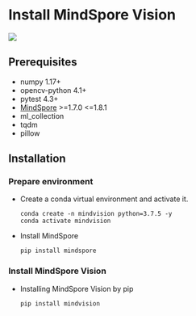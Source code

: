 # Install MindSpore Vision

<a href="https://gitee.com/mindspore/docs/blob/r1.7/docs/vision/source_en/mindvision_install.md" target="_blank"><img src="https://mindspore-website.obs.cn-north-4.myhuaweicloud.com/website-images/r1.7/resource/_static/logo_source_en.png"></a>

## Prerequisites

- numpy 1.17+
- opencv-python 4.1+
- pytest 4.3+
- [MindSpore](https://www.mindspore.cn/install) >=1.7.0 <=1.8.1
- ml_collection
- tqdm
- pillow

## Installation

### Prepare environment

- Create a conda virtual environment and activate it.

    ```shell
    conda create -n mindvision python=3.7.5 -y
    conda activate mindvision
    ```

- Install MindSpore

    ```shell
    pip install mindspore
    ```

### Install MindSpore Vision

- Installing MindSpore Vision by pip

    ```shell
    pip install mindvision
    ```

